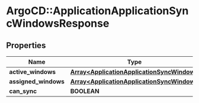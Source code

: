 # ArgoCD::ApplicationApplicationSyncWindowsResponse

## Properties
Name | Type | Description | Notes
------------ | ------------- | ------------- | -------------
**active_windows** | [**Array&lt;ApplicationApplicationSyncWindow&gt;**](ApplicationApplicationSyncWindow.md) |  | [optional] 
**assigned_windows** | [**Array&lt;ApplicationApplicationSyncWindow&gt;**](ApplicationApplicationSyncWindow.md) |  | [optional] 
**can_sync** | **BOOLEAN** |  | [optional] 


